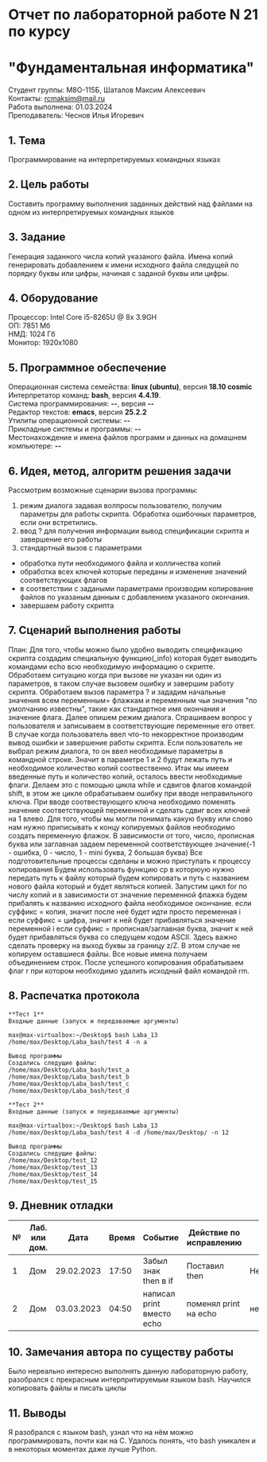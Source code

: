 # Отчет по лабораторной работе N 21 по курсу
# "Фундаментальная информатика"

Студент группы: M8О-115Б, Шаталов Максим Алексеевич\
Контакты: rcmaksim@mail.ru \
Работа выполнена: 01.03.2024\
Преподаватель: Чеснов Илья Игоревич

## 1. Тема

Программирование на интерпретируемых командных языках

## 2. Цель работы

Составить программу выполнения заданных действий над файлами на одном из интерпретируемых командных языков

## 3. Задание

Генерация заданного числа копий указаного файла. Имена копий генерировать добавлением к имени исходного файла следущей по порядку буквы или цифры, начиная с заданой буквы или цифры.

## 4. Оборудование

Процессор: Intel Core i5-8265U @ 8x 3.9GH\
ОП: 7851 Мб\
НМД: 1024 Гб\
Монитор: 1920x1080

## 5. Программное обеспечение

Операционная система семейства: **linux (ubuntu)**, версия **18.10 cosmic**\
Интерпретатор команд: **bash**, версия **4.4.19**.\
Система программирования: **--**, версия **--**\
Редактор текстов: **emacs**, версия **25.2.2**\
Утилиты операционной системы: **--**\
Прикладные системы и программы: **--**\
Местонахождение и имена файлов программ и данных на домашнем компьютере: **--**

## 6. Идея, метод, алгоритм решения задачи

Рассмотрим возможные сценарии вызова программы:
1. режим диалога
задавая волпросы пользователю, получим параметры для работы скрипта. Обработка ошибочных параметров, если они встретились.
2. ввод ? для получения информации
вывод спецификации скрипта и завершение его работы
3. стандартный вызов с параметрами
 - обработка пути необходимого файла и колличества копий
 - обработка всех ключей которые переданы и изменение значений соответствующих флагов
 - в соответствии с задаными параметрами производим копирование файлов по указаным данным с добавлением указаного окончания.
 - завершаем работу скрипта


## 7. Сценарий выполнения работы

План:
Для того, чтобы можно было удобно выводить спецификацию скрипта создадим специальную функцию(_info) которая будет выводить командами echo всю необходимую информацию о скрипте.
Обработаем ситуацию когда при вызове ни указан ни один из параметров, в таком случае вызовем ошибку и завершим работу скрипта.
Обработаем вызов параметра ? и зададим начальные значения всем переменным= флажкам и переменным чьи значения "по умолчанию известны", такие как стандартное имя окончания и значение флага.
Далее опишем режим диалога. Спрашиваем вопрос у пользователя и записываем в соответствующие переменные его ответ. В случае когда пользователь ввел что-то некорректное производим вывод ошибки и завершение работы скрипта.
Если пользователь не выбрал режим диалога, то он ввел необходимые параметры в командной строке. Значит в параметре 1 и 2 будут лежать путь и необходимое количество копий соотвественно.
Итак мы имеем введенные путь и количество копий, осталось ввести необходимые флаги.
Делаем это с помощью цикла while и сдвигов флагов командой shift, в этом же цикле обрабатываем ошибку при вводе неправильного ключа. При вводе соотвествующего ключа необходимо поменять значение соответствующей переменной и сделать сдвиг всех ключей на 1 влево.
Для того, чтобы мы могли понимать какую букву или слово нам нужно приписывать к концу копируемых файлов необходимо создать переменную флажок. В зависимости от того, число, прописная буква или заглавная задаем переменной соответствующее значение(-1 - ошибка, 0 - число, 1 - mini буква, 2 большая буква)
Все подготовительные процессы сделаны и можно приступать к процессу копирования
Будем использовать функцию cp в которюую нужно передать путь к файлу который будем копировать и путь с названием нового файла который и будет являться копией.
Запустим цикл for по числу копий и в зависимости от значение переменной флажка будем прибалять к названию исходного файла необходимое окончание.
если суффикс = копия, значит после неё будет идти просто переменная i
если суффикс = цифра, значит к ней будет прибавляться значение переменной i
если суффикс = прописная/заглавная буква, значит к ней будет прибавляться буква со следущем кодом ASCII. Здесь важно сделать проверку на выход буквы за границу z/Z. В этом случае не копируем оставшиеся файлы.
Все новые имена получаем объединением строк.
После успешного копирования обрабатываем флаг r при котором необходимо удалить исходный файл командой rm.
## 8. Распечатка протокола

```
**Тест 1**
Входные данные (запуск и передаваемые аргументы)

max@max-virtualbox:~/Desktop$ bash Laba_13 /home/max/Desktop/Laba_bash/test 4 -n a

Вывод программы
Создались следущие файлы:
/home/max/Desktop/Laba_bash/test_a
/home/max/Desktop/Laba_bash/test_b
/home/max/Desktop/Laba_bash/test_c
/home/max/Desktop/Laba_bash/test_d

**Тест 2**
Входные данные (запуск и передаваемые аргументы)

max@max-virtualbox:~/Desktop$ bash Laba_13 /home/max/Desktop/Laba_bash/test 4 -d /home/max/Desktop/ -n 12

Вывод программы
Создались следущие файлы:
/home/max/Desktop/test_12
/home/max/Desktop/test_13
/home/max/Desktop/test_14
/home/max/Desktop/test_15
```

## 9. Дневник отладки

| № | Лаб. или дом. | Дата       | Время     | Событие                  | Действие по исправлению | Примечание  |
|---|---------------|------------|-----------|--------------------------|-------------------------|-------------|
|1  | Дом           | 29.02.2023 | 17:50     | Забыл знак then в if    | Поставил then     | Невнимательность |
|2  | Дом           | 03.03.2023 | 04:50     | написал print вместо echo | поменял print на echo | невнимальность   |

## 10. Замечания автора по существу работы

Было нереально интересно выполнять данную лабораторную работу, разобрался с прекрасным  интерпритируемым языком bash. Научился копировать файлы и писать циклы

## 11. Выводы

Я разобрался с языком bash, узнал что на нём можно программировать, почти как на C. Удалось понять, что bash уникален и в некоторых моментах даже лучше Python.

